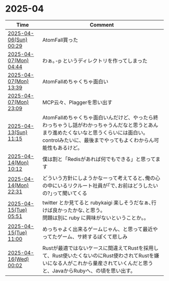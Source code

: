 # 2025-04

| Time | Comment |
| ----- | ------- |
| [2025-04-06(Sun) 00:29](https://bsky.app/profile/tokuhirom.bsky.social/post/3lm46vfdptk2c) | AtomFall買った |
| [2025-04-07(Mon) 04:44](https://bsky.app/profile/tokuhirom.bsky.social/post/3lm75mbdtns2d) | わぁ｡-p というディレクトリを作ってしまった |
| [2025-04-07(Mon) 13:39](https://bsky.app/profile/tokuhirom.bsky.social/post/3lma3jhhot22d) | AtomFallめちゃくちゃ面白い |
| [2025-04-07(Mon) 23:09](https://bsky.app/profile/tokuhirom.bsky.social/post/3lmb3ehfr3s2d) | MCP云々、Plaggerを思い出す |
| [2025-04-13(Sun) 11:15](https://bsky.app/profile/tokuhirom.bsky.social/post/3lmowbhgcwk25) | AtomFallめちゃくちゃ面白いんだけど、やったら終わっちゃうし話がわかっちゃうんだなと思うとあんまり進めたくないなと思うくらいには面白い。controlみたいに、最後までやってもよくわからん可能性もあるけど。 |
| [2025-04-14(Mon) 10:12](https://bsky.app/profile/tokuhirom.bsky.social/post/3lmrd6vjcgc25) | 僕は割と「Redisがあれば何でもできる」と思ってます |
| [2025-04-14(Mon) 22:31](https://bsky.app/profile/tokuhirom.bsky.social/post/3lmsminjnns23) | どういう方針にしようかなーって考えてると､俺の心の中にいるリクルート社員が｢で､お前はどうしたいの?｣って聞いてくる |
| [2025-04-15(Tue) 05:51](https://bsky.app/profile/tokuhirom.bsky.social/post/3lmtf3v2rik2l) | twitter とか見てると rubykaigi 楽しそうだなぁ､行けば良かったかな､と思う｡<br>問題は別に ruby に興味がないということか｡｡ |
| [2025-04-15(Tue) 11:00](https://bsky.app/profile/tokuhirom.bsky.social/post/3lmtwefs3vk26) | めっちゃよく出来るゲームじゃん、と思って最近やってたゲーム、サ終するぽくて悲しみ<br>
| [2025-04-16(Wed) 00:02](https://bsky.app/profile/tokuhirom.bsky.social/post/3lmvc2sobg223) | Rustが最適ではないケースに間違えてRustを採用して、Rust使いたくないのにRust使わされてRustを嫌いになる人がこれから量産されていくんだと思うと、JavaからRubyへ、の頃を思い出す。 |
